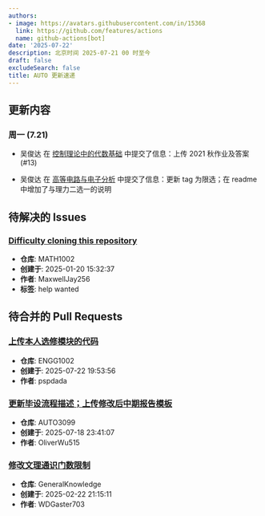 ```yaml
---
authors:
- image: https://avatars.githubusercontent.com/in/15368
  link: https://github.com/features/actions
  name: github-actions[bot]
date: '2025-07-22'
description: 北京时间 2025-07-21 00 时至今
draft: false
excludeSearch: false
title: AUTO 更新速递
---
```


## 更新内容

### 周一 (7.21)

- 吴俊达 在 [控制理论中的代数基础](https://github.com/HITSZ-OpenAuto/AUTO2006) 中提交了信息：上传 2021 秋作业及答案 (#13)

- 吴俊达 在 [高等电路与电子分析](https://github.com/HITSZ-OpenAuto/EE2004) 中提交了信息：更新 tag 为限选；在 readme 中增加了与理力二选一的说明

## 待解决的 Issues

### [Difficulty cloning this repository](https://github.com/HITSZ-OpenAuto/MATH1002/issues/13)

- **仓库**: MATH1002
- **创建于**: 2025-01-20 15:32:37
- **作者**: MaxwellJay256
- **标签**: help wanted

## 待合并的 Pull Requests

### [上传本人选修模块的代码](https://github.com/HITSZ-OpenAuto/ENGG1002/pull/6)

- **仓库**: ENGG1002
- **创建于**: 2025-07-22 19:53:56
- **作者**: pspdada

### [更新毕设流程描述；上传修改后中期报告模板](https://github.com/HITSZ-OpenAuto/AUTO3099/pull/12)

- **仓库**: AUTO3099
- **创建于**: 2025-07-18 23:41:07
- **作者**: OliverWu515

### [修改文理通识门数限制](https://github.com/HITSZ-OpenAuto/GeneralKnowledge/pull/6)

- **仓库**: GeneralKnowledge
- **创建于**: 2025-02-22 21:15:11
- **作者**: WDGaster703


